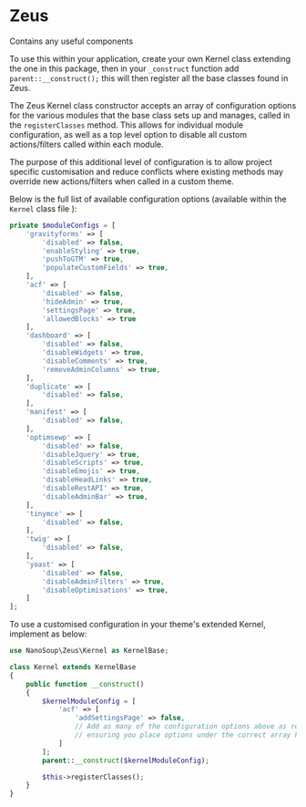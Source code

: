 # Zeus

Contains any useful components

To use this within your application, create your own Kernel class extending the one in this package, then
in your `_construct` function add `parent::__construct();` this will then register all the base classes found
in Zeus.

The Zeus Kernel class constructor accepts an array of configuration options for the various modules that the base class sets up and manages, called in the `registerClasses` method. This allows for individual module configuration, as well as a top level option to disable all custom actions/filters called within each module.

The purpose of this additional level of configuration is to allow project specific customisation and reduce conflicts where existing methods may override new actions/filters when called in a custom theme.

Below is the full list of available configuration options (available within the `Kernel` class file ):

```PHP
private $moduleConfigs = [
    'gravityforms' => [
        'disabled' => false,
        'enableStyling' => true,
        'pushToGTM' => true,
        'populateCustomFields' => true,
    ],
    'acf' => [
        'disabled' => false,
        'hideAdmin' => true,
        'settingsPage' => true,
        'allowedBlocks' => true
    ],
    'dashboard' => [
        'disabled' => false,
        'disableWidgets' => true,
        'disableComments' => true,
        'removeAdminColumns' => true,
    ],
    'duplicate' => [
        'disabled' => false,
    ],
    'manifest' => [
        'disabled' => false,
    ],
    'optimsewp' => [
        'disabled' => false,
        'disableJquery' => true,
        'disableScripts' => true,
        'disableEmojis' => true,
        'disableHeadLinks' => true,
        'disableRestAPI' => true,
        'disableAdminBar' => true,
    ],
    'tinymce' => [
        'disabled' => false,
    ],
    'twig' => [
        'disabled' => false,
    ],
    'yoast' => [
        'disabled' => false,
        'disableAdminFilters' => true,
        'disableOptimisations' => true,
    ]
];
```

To use a customised configuration in your theme's extended Kernel, implement as below:

```PHP
use NanoSoup\Zeus\Kernel as KernelBase;

class Kernel extends KernelBase
{
    public function __construct()
    {
        $kernelModuleConfig = [
            'acf' => [
                'addSettingsPage' => false,
                // Add as many of the configuration options above as required
                // ensuring you place options under the correct array key module name
            ]
        ];
        parent::__construct($kernelModuleConfig);

        $this->registerClasses();
    }
}
```
